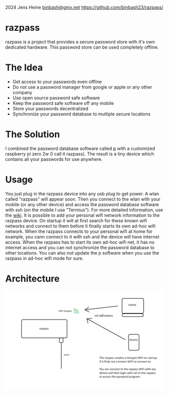 2024 Jens Heine <binbash@gmx.net>
https://github.com/binbash23/razpass/

# razpass
razpass is a project that provides a secure password store with it's own dedicated hardware.
This password store can be used completely offline. 

# The Idea
* Get access to your passwords even offline
* Do not use a password manager from google or apple or any other company
* Use open source password safe software
* Keep the password safe software off any mobile
* Store your passwords decentralized
* Synchronize your password database to multiple secure locations

# The Solution
I combined the password database software called [p](https://github.com/binbash23/p) with a customized raspberry pi zero 2w (I call it razpass). The result is a tiny device which contains all your passwords for use anywhere.
# Usage
You just plug in the razpass device into any usb plug to get power.
A wlan called "razpass" will appear soon. Then you connect to the wlan with your mobile (or any other device) and access the password database software with ssh (on the mobile I use "Termius").
For more detailed information, use the [wiki](https://github.com/binbash23/razpass/wiki).
It is possible to add your personal wifi network information to the razpass device. On startup it will at first search for these known wifi networks and connect to them before it finally starts its own ad-hoc wifi network. When the razpass connects to your personal wifi at home for example, you cann connect to it with ssh and the device will have internet access. When the razpass has to start its own ad-hoc wifi net, it has no internet access and you can not synchronize the password database to other locations. You can also not update the p software when you use the razpass in ad-hoc wifi mode for sure.
# Architecture
![Razpass Setup Hotspot](https://github.com/binbash23/razpass/blob/master/docs/razpass_setup_hotspot.png)
